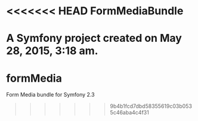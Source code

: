 <<<<<<< HEAD
FormMediaBundle
===============

A Symfony project created on May 28, 2015, 3:18 am.
=======
# formMedia
Form Media bundle for Symfony 2.3
>>>>>>> 9b4b1fcd7dbd58355619c03b0535c46aba4c4f31
